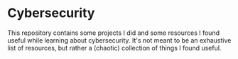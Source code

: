 # Cybersecurity

This repository contains some projects I did and some resources I found useful while learning about cybersecurity. It's not meant to be an exhaustive list of resources, but rather a (chaotic) collection of things I found useful.
